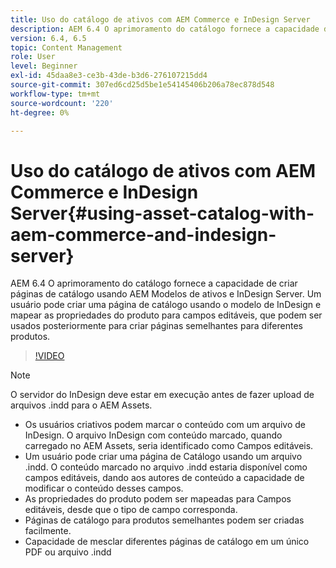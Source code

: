 ```yaml
---
title: Uso do catálogo de ativos com AEM Commerce e InDesign Server
description: AEM 6.4 O aprimoramento do catálogo fornece a capacidade de criar páginas de catálogo usando AEM Modelos de ativos e InDesign Server.  Um usuário pode criar uma página de catálogo usando o modelo de InDesign e mapear as propriedades do produto para campos editáveis, que podem ser usados posteriormente para criar páginas semelhantes para diferentes produtos.
version: 6.4, 6.5
topic: Content Management
role: User
level: Beginner
exl-id: 45daa8e3-ce3b-43de-b3d6-276107215dd4
source-git-commit: 307ed6cd25d5be1e54145406b206a78ec878d548
workflow-type: tm+mt
source-wordcount: '220'
ht-degree: 0%

---
```


# Uso do catálogo de ativos com AEM Commerce e InDesign Server{#using-asset-catalog-with-aem-commerce-and-indesign-server}

AEM 6.4 O aprimoramento do catálogo fornece a capacidade de criar páginas de catálogo usando AEM Modelos de ativos e InDesign Server.  Um usuário pode criar uma página de catálogo usando o modelo de InDesign e mapear as propriedades do produto para campos editáveis, que podem ser usados posteriormente para criar páginas semelhantes para diferentes produtos.

>[!VIDEO](https://video.tv.adobe.com/v/22540/)

>[!NOTE]
>
>O servidor do InDesign deve estar em execução antes de fazer upload de arquivos \.indd para o AEM Assets.

* Os usuários criativos podem marcar o conteúdo com um arquivo de InDesign. O arquivo InDesign com conteúdo marcado, quando carregado no AEM Assets, seria identificado como Campos editáveis.
* Um usuário pode criar uma página de Catálogo usando um arquivo \.indd. O conteúdo marcado no arquivo \.indd estaria disponível como campos editáveis, dando aos autores de conteúdo a capacidade de modificar o conteúdo desses campos.
* As propriedades do produto podem ser mapeadas para Campos editáveis, desde que o tipo de campo corresponda.
* Páginas de catálogo para produtos semelhantes podem ser criadas facilmente.
* Capacidade de mesclar diferentes páginas de catálogo em um único PDF ou arquivo \.indd
